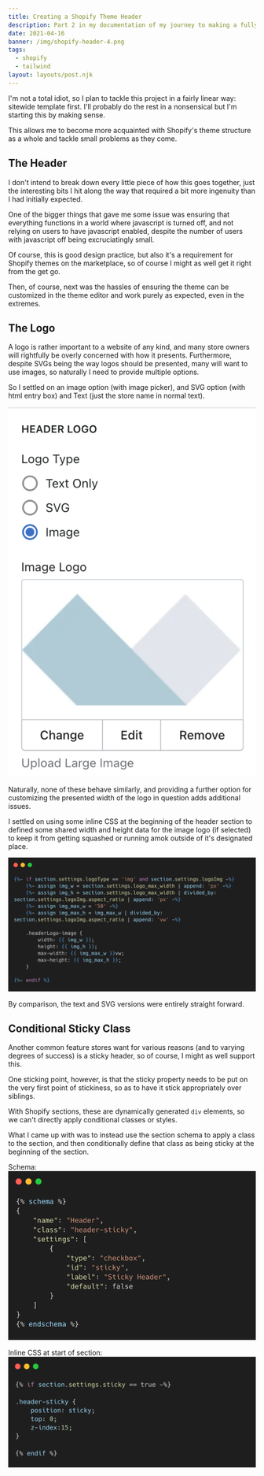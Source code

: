 ```yaml
---
title: Creating a Shopify Theme Header
description: Part 2 in my documentation of my journey to making a fully custom Shopify Theme. I get the header put together with a few interesting tricks.
date: 2021-04-16
banner: /img/shopify-header-4.png
tags:
  - shopify
  - tailwind
layout: layouts/post.njk
---
```

I'm not a total idiot, so I plan to tackle this project in a fairly linear way: sitewide template first. I'll probably do the rest in a nonsensical but I'm starting this by making sense.

This allows me to become more acquainted with Shopify's theme structure as a whole and tackle small problems as they come.

## The Header
I don't intend to break down every little piece of how this goes together, just the interesting bits I hit along the way that required a bit more ingenuity than I had initially expected.

One of the bigger things that gave me some issue was ensuring that everything functions in a world where javascript is turned off, and not relying on users to have javascript enabled, despite the number of users with javascript off being excruciatingly small.

Of course, this is good design practice, but also it's a requirement for Shopify themes on the marketplace, so of course I might as well get it right from the get go.

Then, of course, next was the hassles of ensuring the theme can be customized in the theme editor and work purely as expected, even in the extremes.

## The Logo
A logo is rather important to a website of any kind, and many store owners will rightfully be overly concerned with how it presents. Furthermore, despite SVGs being the way logos should be presented, many will want to use images, so naturally I need to provide multiple options.

So I settled on an image option (with image picker), and SVG option (with html entry box) and Text (just the store name in normal text).

<img src="/img/shopify-header-3.png" class="w-full max-w-xs mx-auto rounded-lg shadow-lg"/>

Naturally, none of these behave similarly, and providing a further option for customizing the presented width of the logo in question adds additional issues.

I settled on using some inline CSS at the beginning of the header section to defined some shared width and height data for the image logo (if selected) to keep it from getting squashed or running amok outside of it's designated place.

<img class="w-full max-w-xl mx-auto rounded-lg shadow-lg" src="/img/shopify-header-img.png"/>

By comparison, the text and SVG versions were entirely straight forward.

## Conditional Sticky Class
Another common feature stores want for various reasons (and to varying degrees of success) is a sticky header, so of course, I might as well support this.

One sticking point, however, is that the sticky property needs to be put on the very first point of stickiness, so as to have it stick appropriately over siblings.

With Shopify sections, these are dynamically generated `div` elements, so we can't directly apply conditional classes or styles.

What I came up with was to instead use the section schema to apply a class to the section, and then conditionally define that class as being sticky at the beginning of the section.

Schema:
<img class="w-full max-w-xl mx-auto rounded-lg shadow-lg" src="/img/shopify-header-schema.png"/>

Inline CSS at start of section:
<img class="w-full max-w-xl mx-auto rounded-lg shadow-lg" src="/img/shopify-header-sticky.png"/>
